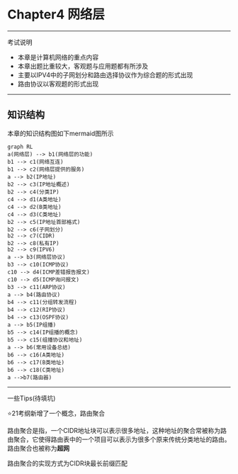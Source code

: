 # Chapter4 网络层

---

考试说明
- 本章是计算机网络的重点内容
- 本章出题比重较大，客观题与应用题都有所涉及
- 主要以IPV4中的子网划分和路由选择协议作为综合题的形式出现
- 路由协议以客观题的形式出现

---

## 知识结构

本章的知识结构图如下mermaid图所示

```mermaid
graph RL
a(网络层) --> b1(网络层的功能)
b1 --> c1(网络互连)
b1 --> c2(网络层提供的服务)
a --> b2(IP地址)
b2 --> c3(IP地址概述)
b2 --> c4(分类IP)
c4 --> d1(A类地址)
c4 --> d2(B类地址)
c4 --> d3(C类地址)
b2 --> c5(IP地址首部格式)
b2 --> c6(子网划分)
b2 --> c7(CIDR)
b2 --> c8(私有IP)
b2 --> c9(IPV6)
a --> b3(网络层协议)
b3 --> c10(ICMP协议)
c10 --> d4(ICMP差错报告报文)
c10 --> d5(ICMP询问报文)
b3 --> c11(ARP协议)
a --> b4(路由协议)
b4 --> c11(分组转发流程)
b4 --> c12(RIP协议)
b4 --> c13(OSPF协议)
a --> b5(IP组播)
b5 --> c14(IP组播的概念)
b5 --> c15(组播协议和地址)
a --> b6(常用设备总结)
b6 --> c16(A类地址)
b6 --> c17(B类地址)
b6 --> c18(C类地址)
a -->b7(路由器)
```

---

一些Tips(待填坑)

:star:21考纲新增了一个概念，路由聚合

路由聚合是指，一个CIDR地址块可以表示很多地址，这种地址的聚合常被称为路由聚合，它使得路由表中的一个项目可以表示为很多个原来传统分类地址的路由。路由聚合也被称为**超网**

路由聚合的实现方式为CIDR块最长前缀匹配
